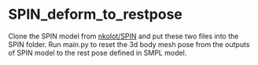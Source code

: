 # SPIN_deform_to_restpose
Clone the SPIN model from [nkolot/SPIN](https://github.com/nkolot/SPIN) and put these two files into the SPIN folder.
Run main.py to reset the 3d body mesh pose from the outputs of SPIN model to the rest pose defined in SMPL model.
